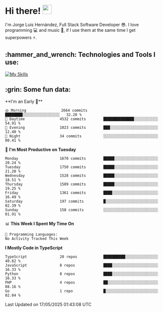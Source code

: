 <h1 align="left">
 <abc>
  <br>Hi there! <img src="https://user-images.githubusercontent.com/42378118/110234147-e3259600-7f4e-11eb-95be-0c4047144dea.gif" width="30"><br>
 </abc>
</h1>

I'm Jorge Luis Hernández, Full Stack Software Developer :sunglasses:. I love programming :computer: and music :musical_score:, if I use them at the same time I get superpowers :zap:. 


<h2 align="left">:hammer_and_wrench: Technologies and Tools I use:</h2>

[![My Skills](https://skillicons.dev/icons?i=js,ts,html,css,py,vue,react,next,nest,postgres,mysql)](https://skillicons.dev)

<h2 align="left">:grin: Some fun data:</h2>
<!--START_SECTION:waka-->
**I'm an Early 🐤** 

```text
🌞 Morning                2664 commits        ████████░░░░░░░░░░░░░░░░░   32.28 % 
🌆 Daytime                4532 commits        ██████████████░░░░░░░░░░░   54.91 % 
🌃 Evening                1023 commits        ███░░░░░░░░░░░░░░░░░░░░░░   12.40 % 
🌙 Night                  34 commits          ░░░░░░░░░░░░░░░░░░░░░░░░░   00.41 % 
```
📅 **I'm Most Productive on Tuesday** 

```text
Monday                   1670 commits        █████░░░░░░░░░░░░░░░░░░░░   20.24 % 
Tuesday                  1750 commits        █████░░░░░░░░░░░░░░░░░░░░   21.20 % 
Wednesday                1528 commits        █████░░░░░░░░░░░░░░░░░░░░   18.51 % 
Thursday                 1589 commits        █████░░░░░░░░░░░░░░░░░░░░   19.25 % 
Friday                   1361 commits        ████░░░░░░░░░░░░░░░░░░░░░   16.49 % 
Saturday                 197 commits         █░░░░░░░░░░░░░░░░░░░░░░░░   02.39 % 
Sunday                   158 commits         ░░░░░░░░░░░░░░░░░░░░░░░░░   01.91 % 
```


📊 **This Week I Spent My Time On** 

```text
💬 Programming Languages: 
No Activity Tracked This Week
```

**I Mostly Code in TypeScript** 

```text
TypeScript               20 repos            ██████████░░░░░░░░░░░░░░░   40.82 % 
JavaScript               8 repos             ████░░░░░░░░░░░░░░░░░░░░░   16.33 % 
Python                   8 repos             ████░░░░░░░░░░░░░░░░░░░░░   16.33 % 
PHP                      4 repos             ██░░░░░░░░░░░░░░░░░░░░░░░   08.16 % 
Go                       1 repo              █░░░░░░░░░░░░░░░░░░░░░░░░   02.04 % 
```




 Last Updated on 17/05/2025 01:43:08 UTC
<!--END_SECTION:waka-->
